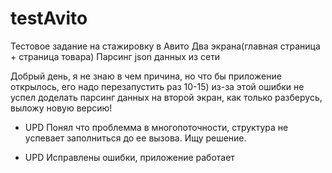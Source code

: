 # testAvito

Тестовое задание на стажировку в Авито
Два экрана(главная страница + страница товара)
Парсинг json данных из сети

Добрый день, я не знаю в чем причина, но что бы приложение открылось, его надо перезапустить раз 10-15) из-за этой ошибки не успел доделать парсинг данных на второй экран, как только разберусь, выложу новую версию!


- UPD
  Понял что проблемма в многопоточности, структура не успевает заполниться до ее вызова. Ищу решение.

- UPD
Исправлены ошибки, приложение работает
